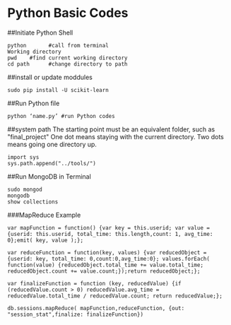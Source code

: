 Python Basic Codes
==============================================================================


##Initiate Python Shell
```
python       #call from terminal
Working directory
pwd    #find current working directory
cd path      #change directory to path
```

##install or update moddules
```
sudo pip install -U scikit-learn
```

##Run Python file
```
python ‘name.py’ #run Python codes
```

##system path
The starting point must be an equivalent folder, such as "final_project"
One dot means staying with the current directory. Two dots means going one directory up.
```
import sys
sys.path.append("../tools/") 
```

##Run MongoDB in Terminal
```
sudo mongod
mongodb
show collections
```

###MapReduce Example
```
var mapFunction = function() {var key = this.userid; var value = {userid: this.userid, total_time: this.length,count: 1, avg_time: 0};emit( key, value );};

var reduceFunction = function(key, values) {var reducedObject = {userid: key, total_time: 0,count:0,avg_time:0}; values.forEach( function(value) {reducedObject.total_time += value.total_time; reducedObject.count += value.count;});return reducedObject;};

var finalizeFunction = function (key, reducedValue) {if (reducedValue.count > 0) reducedValue.avg_time = reducedValue.total_time / reducedValue.count; return reducedValue;};

db.sessions.mapReduce( mapFunction,reduceFunction, {out: "session_stat",finalize: finalizeFunction})
````
